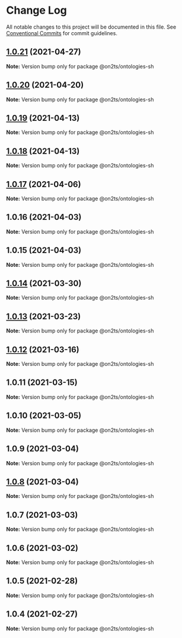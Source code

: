 # Change Log

All notable changes to this project will be documented in this file.
See [Conventional Commits](https://conventionalcommits.org) for commit guidelines.

## [1.0.21](https://github.com/on2ts/ontologies/compare/v1.0.20...v1.0.21) (2021-04-27)

**Note:** Version bump only for package @on2ts/ontologies-sh





## [1.0.20](https://github.com/on2ts/ontologies/compare/v1.0.19...v1.0.20) (2021-04-20)

**Note:** Version bump only for package @on2ts/ontologies-sh





## [1.0.19](https://github.com/on2ts/ontologies/compare/v1.0.17...v1.0.19) (2021-04-13)

**Note:** Version bump only for package @on2ts/ontologies-sh





## [1.0.18](https://github.com/on2ts/ontologies/compare/v1.0.17...v1.0.18) (2021-04-13)

**Note:** Version bump only for package @on2ts/ontologies-sh





## [1.0.17](https://github.com/on2ts/ontologies/compare/v1.0.16...v1.0.17) (2021-04-06)

**Note:** Version bump only for package @on2ts/ontologies-sh





## 1.0.16 (2021-04-03)

**Note:** Version bump only for package @on2ts/ontologies-sh





## 1.0.15 (2021-04-03)

**Note:** Version bump only for package @on2ts/ontologies-sh





## [1.0.14](https://github.com/on2ts/ontologies/compare/v1.0.13...v1.0.14) (2021-03-30)

**Note:** Version bump only for package @on2ts/ontologies-sh





## [1.0.13](https://github.com/on2ts/ontologies/compare/v1.0.12...v1.0.13) (2021-03-23)

**Note:** Version bump only for package @on2ts/ontologies-sh





## [1.0.12](https://github.com/on2ts/ontologies/compare/v1.0.11...v1.0.12) (2021-03-16)

**Note:** Version bump only for package @on2ts/ontologies-sh





## 1.0.11 (2021-03-15)

**Note:** Version bump only for package @on2ts/ontologies-sh





## 1.0.10 (2021-03-05)

**Note:** Version bump only for package @on2ts/ontologies-sh





## 1.0.9 (2021-03-04)

**Note:** Version bump only for package @on2ts/ontologies-sh





## [1.0.8](https://github.com/on2ts/ontologies/compare/v1.0.7...v1.0.8) (2021-03-04)

**Note:** Version bump only for package @on2ts/ontologies-sh





## 1.0.7 (2021-03-03)

**Note:** Version bump only for package @on2ts/ontologies-sh





## 1.0.6 (2021-03-02)

**Note:** Version bump only for package @on2ts/ontologies-sh





## 1.0.5 (2021-02-28)

**Note:** Version bump only for package @on2ts/ontologies-sh





## 1.0.4 (2021-02-27)

**Note:** Version bump only for package @on2ts/ontologies-sh

